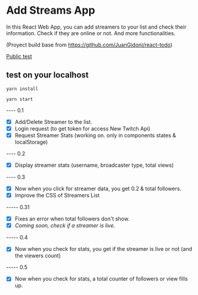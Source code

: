 # Add Streams App

In this React Web App, you can add streamers to your list and check their information.
Check if they are online or not. And more functionalities.

(Proyect build base from https://github.com/JuanGidoni/react-todo)

[Public test](https://addstreams.netlify.app/)

## test on your localhost

`yarn install`

`yarn start`

---- 0.1

* [x] Add/Delete Streamer to the list.
* [x] Login request (to get token for access New Twitch Api)
* [x] Request Streamer Stats (working on. only in components states & localStorage)

---- 0.2

* [x] Display streamer stats (username, broadcaster type, total views)

---- 0.3

* [x] Now when you click for streamer data, you get 0.2 & total followers.
* [x] Improve the CSS of Streamers List

----- 0.31

* [x] Fixes an error when total followers don't show.
* [x] _Coming soon, check if a streamer is live._

----- 0.4

* [x] Now when you check for stats, you get if the streamer is live or not (and the viewers count)

----- 0.5

* [x] Now when you check for stats, a total counter of followers or view fills up.
